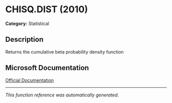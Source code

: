 # CHISQ.DIST (2010)

**Category:** Statistical

## Description
Returns the cumulative beta probability density function

## Microsoft Documentation
[Official Documentation](https://support.microsoft.com//en-us/office/chisq-dist-function-8486b05e-5c05-4942-a9ea-f6b341518732)

---
*This function reference was automatically generated.*
